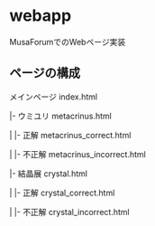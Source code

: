 # webapp
MusaForumでのWebページ実装

## ページの構成
メインページ index.html

 |- ウミユリ metacrinus.html

 |  |- 正解  metacrinus_correct.html

 |  |- 不正解  metacrinus_incorrect.html

 |- 結晶展 crystal.html

 |  |- 正解  crystal_correct.html

 |  |- 不正解  crystal_incorrect.html

